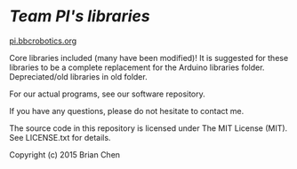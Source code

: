 # *Team PI's libraries*
[pi.bbcrobotics.org](http://pi.bbcrobotics.org/)

Core libraries included (many have been modified)! It is suggested for these libraries to be a complete replacement for the Arduino libraries folder. Depreciated/old libraries in old folder.

For our actual programs, see our software repository.

If you have any questions, please do not hesitate to contact me.

The source code in this repository is licensed under The MIT License (MIT).
See LICENSE.txt for details.

Copyright (c) 2015 Brian Chen